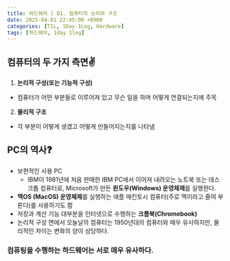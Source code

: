 ```yaml
---
title: 하드웨어 | 01. 컴퓨터의 논리와 구조
date: 2025-04-01 22:45:00 +0900
categories: [TIL, 1Day-1Log, Hardware]
tags: [하드웨어, 1day 1log]
---
```


## 컴퓨터의 두 가지 측면✌️

1. **논리적 구성(또는 기능적 구성)**
 - 컴퓨터가 어떤 부분들로 이루어져 있고 무슨 일을 하며 어떻게 연결되는지에 주목
2. **물리적 구조**
 - 각 부분이 어떻게 생겼고 어떻게 만들어지는지를 나타냄

## PC의 역사❓

- 보편적인 사용 PC
    - IBM이 1981년에 처음 판매한 IBM PC에서 이어져 내려오는 노트북 또는 데스크톱 컴퓨터로, Microsoft가 만든 **윈도우(Windows) 운영체제**를 실행한다.
- **맥OS (MacOS) 운영체제**를 실행하는 애플 매킨토시 컴퓨터(주로 맥이라고 줄여 부른다)를 사용하기도 함
- 저장과 계산 기능 대부분을 인터넷으로 수행하는 **크롬북(Chromebook)**
- 논리적 구성 면에서 오늘날의 컴퓨터는 1950년대의 컴퓨터와 매우 유사하지만, 물리적인 차이는 변화의 양이 상당하다.

### 컴퓨팅을 수행하는 하드웨어는 서로 매우 유사하다.
